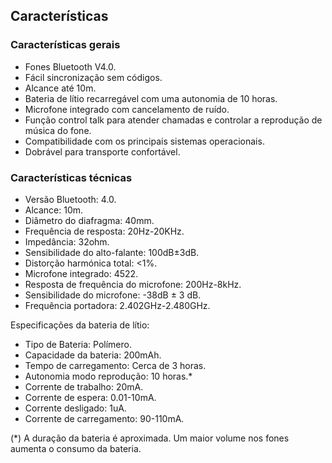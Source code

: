## Características 
### Características gerais 
- Fones Bluetooth V4.0. 
- Fácil sincronização sem códigos. 
- Alcance até 10m. 
- Bateria de lítio recarregável com uma autonomia de 10 horas. 
- Microfone integrado com cancelamento de ruído. 
- Função control talk para atender chamadas e controlar a reprodução de música do fone.
- Compatibilidade com os principais sistemas operacionais. 
- Dobrável para transporte confortável. 

### Características técnicas

- Versão Bluetooth: 4.0. 
- Alcance: 10m. 
- Diâmetro do diafragma: 40mm. 
- Frequência de resposta: 20Hz-20KHz. 
- Impedância: 32ohm. 
- Sensibilidade do alto-falante: 100dB±3dB.
- Distorção harmónica total: <1%. 
- Microfone integrado: 4522. 
- Resposta de frequência do microfone: 200Hz-8kHz. 
- Sensibilidade do microfone: -38dB ± 3 dB. 
- Frequência portadora: 2.402GHz-2.480GHz. 

Especificações da bateria de lítio: 
- Tipo de Bateria: Polímero. 
- Capacidade da bateria: 200mAh. 
- Tempo de carregamento: Cerca de 3 horas. 
- Autonomia modo reprodução: 10 horas.* 
- Corrente de trabalho: 20mA. 
- Corrente de espera: 0.01-10mA. 
- Corrente desligado: 1uA. 
- Corrente de carregamento: 90-110mA. 

(*) A duração da bateria é aproximada. Um maior volume nos fones aumenta o consumo da bateria. 

